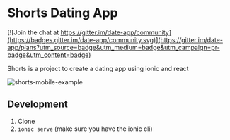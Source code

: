 Shorts Dating App
====

[![Join the chat at https://gitter.im/date-app/community](https://badges.gitter.im/date-app/community.svg)](https://gitter.im/date-app/plans?utm_source=badge&utm_medium=badge&utm_campaign=pr-badge&utm_content=badge)

Shorts is a project to create a dating app using ionic and react

![shorts-mobile-example](https://user-images.githubusercontent.com/10817537/72911470-1f287800-3d08-11ea-8286-479106d83e47.png)

## Development

1. Clone
2. `ionic serve` (make sure you have the ionic cli)
